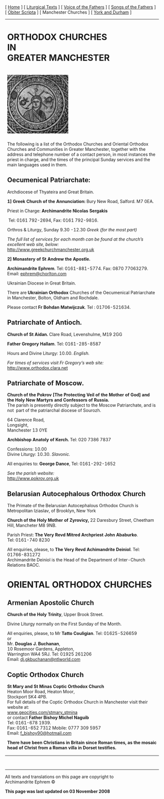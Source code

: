 \[ [Home](index.md) \] \[ [Liturgical Texts](liturgic.md) \]
\[ [Voice of the Fathers](voiceof.md) \]
\[ [Songs of the Fathers](songsof.md) \]
\[ [Obiter Scripta](obiter_scripta.md) \] \[ Manchester Churches \]
\[ [York and Durham](york_and_durham.md) \]

<table>
<colgroup>
<col width="100%" />
</colgroup>
<tbody>
<tr class="odd">
<td><p></p>
<h1 id="orthodox-churches-in-greater-manchester"><strong>ORTHODOX CHURCHES<br />
IN<br />
GREATER MANCHESTER</strong></h1>
<p></p>
<h1 id="section"><strong><img src="JC-MOS.gif" width="200" height="192" /></strong></h1>
<p>The following is a list of the Orthodox Churches and Oriental Orthodox Churches and Communities in Greater Manchester, together with the address and telephone number of a contact person, in most instances the priest in charge, and the times of the principal Sunday services and the main languages used in them.</p>
<p></p>
<h2 id="oecumenical-patriarchate"><strong>Oecumenical Patriarchate:</strong></h2>
<p>Archdiocese of Thyateira and Great Britain.</p>
<p><strong>1] Greek Church of the Annunciation:</strong> Bury New Road, Salford. M7 0EA.</p>
<p>Priest in Charge: <strong>Archimandrite Nicolas Sergakis</strong></p>
<p> Tel: 0161 792-2694, Fax: 0161 792-9816.</p>
<p>Orthros &amp; Liturgy, Sunday 9.30 -12.30 <em>Greek (for the most part)</em></p>
<p><em>The full list of services for each month can be found at the church’s excellent web site, below:</em><a href="http://www.greekchurchmanchester.org.uk/"><br />
http://www.greekchurchmanchester.org.uk</a></p>
<p><strong>2] Monastery of St Andrew the Apostle.</strong></p>
<p><strong>Archimandrite Ephrem</strong>. Tel: 0161-881-5774. Fax: 0870 77063279. Email: <a href="mailto:ephrem@studite.demon.co.uk">ephrem@chorlton.com</a></p>
<p>Ukrainian Diocese in Great Britain.</p>
<p>There are <strong>Ukrainian Orthodox</strong> Churches of the Oecumenical Patriarchate in Manchester, Bolton, Oldham and Rochdale.</p>
<p>Please contact <strong>Fr Bohdan Matwijczuk</strong>. Tel : 01706-521634.</p>
<p></p>
<h2 id="patriarchate-of-antioch."><strong>Patriarchate of Antioch.</strong></h2>
<p><strong>Church of St Aidan.</strong> Clare Road, Levenshulme, M19 2GG</p>
<p><strong>Father Gregory Hallam</strong>. Tel: 0161-285-8587</p>
<p>Hours and Divine Liturgy: 10.00. <em>English.</em></p>
<p><em>For times of services visit Fr Gregory’s web site:<br />
</em><a href="http://www.orthodox.clara.net" class="uri">http://www.orthodox.clara.net</a></p>
<p></p>
<h2 id="patriarchate-of-moscow."><strong>Patriarchate of Moscow.</strong></h2>
<p><strong>Church of the Pokrov [The Protecting Veil of the Mother of God] and the Holy New Martyrs and Confessors of Russia.<br />
</strong>The parish is presently directly subject to the Moscow Patriarchate, and is not  part of the patriarchal diocese of Sourozh.</p>
<p>64 Clarence Road,<br />
Longsight,<br />
Manchester 13 0YE</p>
<p><strong>Archbishop Anatoly</strong> <strong>of Kerch.</strong> Tel: 020 7386 7837</p>
<p>Confessions: 10.00<br />
Divine Liturgy: 10.30. <em>Slavonic.</em></p>
<p>All enquiries to: <strong>George Dance</strong>, Tel: 0161-292-1652</p>
<p><em>See the parish website:<br />
</em><a href="http://www.pokrov.org.uk" class="uri">http://www.pokrov.org.uk</a></p>
<p></p>
<h2 id="belarusian-autocephalous-orthodox-church"><strong>Belarusian Autocephalous Orthodox Church</strong></h2>
<p>The Primate of the Belarusian Autocephalous Orthodox Church is<br />
Metropolitan Iziaslav, of Brooklyn, New York</p>
<p><strong>Church of the Holy Mother of Zyrovicy,</strong> 22 Daresbury Street, Cheetham Hill, Mancheter M8 9NB.</p>
<p>Parish Priest: <strong>The Very Revd</strong> <strong>Mitred Archpriest John Ababurko</strong>.<br />
Tel: 0161-740 8230</p>
<p>All enquiries, please, to <strong>The Very Revd Achimandrite</strong> <strong>Deiniol</strong>. Tel: 01766-831272<br />
Archimandrite Deiniol is the Head of the Department of Inter-Church Relations BAOC.</p>
<p></p>
<h1 id="oriental-orthodox-churches">ORIENTAL ORTHODOX CHURCHES</h1>
<p></p>
<h2 id="armenian-apostolic-church"><strong>Armenian Apostolic Church</strong></h2>
<p><strong>Church of the Holy Trinity</strong>, Upper Brook Street.</p>
<p>Divine Liturgy normally on the First Sunday of the Month.</p>
<p>All enquiries, please, to Mr <strong>Tatto Couligian</strong>. Tel: 01625-526659<br />
or <br />
Mr. <strong>Douglas J. Buchanan</strong>,<br />
10 Rosemoor Gardens, Appleton,<br />
Warrington WA4 5RJ. Tel: 01925 261206<br />
Email: <a href="mmailto:dj.gkbuchanan@ntlworld.com">dj.gkbuchanan@ntlworld.com</a></p>
<p></p>
<h2 id="coptic-orthodox-church"><strong>Coptic Orthodox Church</strong></h2>
<p><strong>St Mary and St Minas Coptic Orthodox Church</strong><br />
Heaton Moor Road, Heaton Moor,<br />
Stockport SK4 4PB.<br />
For full details of the Coptic Orthodox Church in Manchester visit their website at:<br />
<a href="http://www.geocities.com/stmary_stmina">www.geocities.com/stmary_stmina</a><br />
or contact <strong>Father Bishoy Michel Naguib</strong><br />
Tel: 0161-678 1939.<br />
Fax: 0161-652 7312 Mobile: 0777 309 5957<br />
Email: <a href="mmailto:f_bishoy90@hotmail.com">f_bishoy90@hotmail.com</a></p>
<p><strong>There have been Christians in Britain since Roman times, as the mosaic head of Christ from a Roman villa in Dorset testifies.</strong></p></td>
</tr>
</tbody>
</table>

 

-----

All texts and translations on this page are copyright to  
Archimandrite Ephrem ©

**This page was last updated on 03 November 2008**

